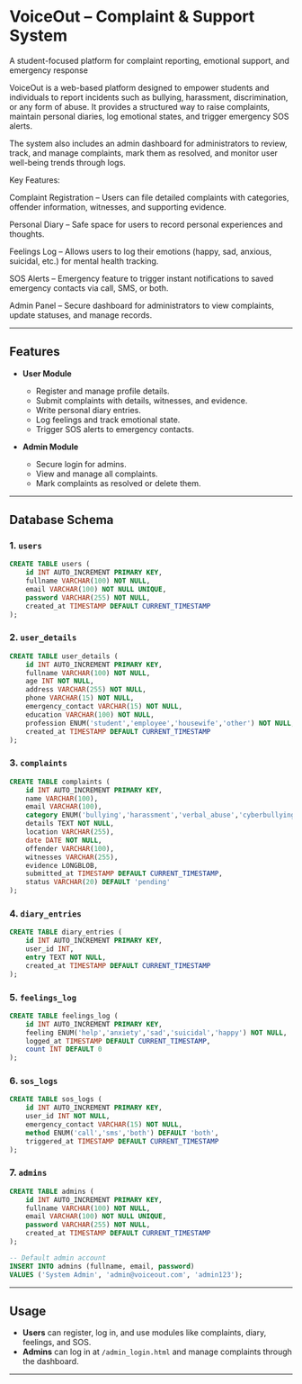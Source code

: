 # VoiceOut – Complaint & Support System

A student-focused platform for complaint reporting, emotional support, and emergency response


VoiceOut is a web-based platform designed to empower students and individuals to report incidents such as bullying, harassment, discrimination, or any form of abuse. It provides a structured way to raise complaints, maintain personal diaries, log emotional states, and trigger emergency SOS alerts.

The system also includes an admin dashboard for administrators to review, track, and manage complaints, mark them as resolved, and monitor user well-being trends through logs.

Key Features:

Complaint Registration – Users can file detailed complaints with categories, offender information, witnesses, and supporting evidence.

Personal Diary – Safe space for users to record personal experiences and thoughts.

Feelings Log – Allows users to log their emotions (happy, sad, anxious, suicidal, etc.) for mental health tracking.

SOS Alerts – Emergency feature to trigger instant notifications to saved emergency contacts via call, SMS, or both.

Admin Panel – Secure dashboard for administrators to view complaints, update statuses, and manage records.



---

## Features

* **User Module**

  * Register and manage profile details.
  * Submit complaints with details, witnesses, and evidence.
  * Write personal diary entries.
  * Log feelings and track emotional state.
  * Trigger SOS alerts to emergency contacts.

* **Admin Module**

  * Secure login for admins.
  * View and manage all complaints.
  * Mark complaints as resolved or delete them.

---

## Database Schema

### 1. `users`

```sql
CREATE TABLE users (
    id INT AUTO_INCREMENT PRIMARY KEY,
    fullname VARCHAR(100) NOT NULL,
    email VARCHAR(100) NOT NULL UNIQUE,
    password VARCHAR(255) NOT NULL,
    created_at TIMESTAMP DEFAULT CURRENT_TIMESTAMP
);
```

### 2. `user_details`

```sql
CREATE TABLE user_details (
    id INT AUTO_INCREMENT PRIMARY KEY,
    fullname VARCHAR(100) NOT NULL,
    age INT NOT NULL,
    address VARCHAR(255) NOT NULL,
    phone VARCHAR(15) NOT NULL,
    emergency_contact VARCHAR(15) NOT NULL,
    education VARCHAR(100) NOT NULL,
    profession ENUM('student','employee','housewife','other') NOT NULL,
    created_at TIMESTAMP DEFAULT CURRENT_TIMESTAMP
);
```

### 3. `complaints`

```sql
CREATE TABLE complaints (
    id INT AUTO_INCREMENT PRIMARY KEY,
    name VARCHAR(100),
    email VARCHAR(100),
    category ENUM('bullying','harassment','verbal_abuse','cyberbullying','discrimination','other') NOT NULL,
    details TEXT NOT NULL,
    location VARCHAR(255),
    date DATE NOT NULL,
    offender VARCHAR(100),
    witnesses VARCHAR(255),
    evidence LONGBLOB,
    submitted_at TIMESTAMP DEFAULT CURRENT_TIMESTAMP,
    status VARCHAR(20) DEFAULT 'pending'
);
```

### 4. `diary_entries`

```sql
CREATE TABLE diary_entries (
    id INT AUTO_INCREMENT PRIMARY KEY,
    user_id INT,
    entry TEXT NOT NULL,
    created_at TIMESTAMP DEFAULT CURRENT_TIMESTAMP
);
```

### 5. `feelings_log`

```sql
CREATE TABLE feelings_log (
    id INT AUTO_INCREMENT PRIMARY KEY,
    feeling ENUM('help','anxiety','sad','suicidal','happy') NOT NULL,
    logged_at TIMESTAMP DEFAULT CURRENT_TIMESTAMP,
    count INT DEFAULT 0
);
```

### 6. `sos_logs`

```sql
CREATE TABLE sos_logs (
    id INT AUTO_INCREMENT PRIMARY KEY,
    user_id INT NOT NULL,
    emergency_contact VARCHAR(15) NOT NULL,
    method ENUM('call','sms','both') DEFAULT 'both',
    triggered_at TIMESTAMP DEFAULT CURRENT_TIMESTAMP
);
```

### 7. `admins`

```sql
CREATE TABLE admins (
    id INT AUTO_INCREMENT PRIMARY KEY,
    fullname VARCHAR(100) NOT NULL,
    email VARCHAR(100) NOT NULL UNIQUE,
    password VARCHAR(255) NOT NULL,
    created_at TIMESTAMP DEFAULT CURRENT_TIMESTAMP
);

-- Default admin account
INSERT INTO admins (fullname, email, password)
VALUES ('System Admin', 'admin@voiceout.com', 'admin123');
```

---

## Usage

* **Users** can register, log in, and use modules like complaints, diary, feelings, and SOS.
* **Admins** can log in at `/admin_login.html` and manage complaints through the dashboard.

---

